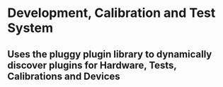 # Development, Calibration and Test System

## Uses the pluggy plugin library to dynamically discover plugins for Hardware, Tests, Calibrations and Devices
